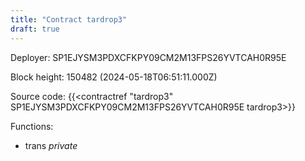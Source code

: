 ```yaml
---
title: "Contract tardrop3"
draft: true
---
```

Deployer: SP1EJYSM3PDXCFKPY09CM2M13FPS26YVTCAH0R95E


 



Block height: 150482 (2024-05-18T06:51:11.000Z)

Source code: {{<contractref "tardrop3" SP1EJYSM3PDXCFKPY09CM2M13FPS26YVTCAH0R95E tardrop3>}}

Functions:

* trans _private_
